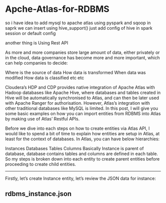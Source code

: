 # Apche-Atlas-for-RDBMS


so i have idea to add mysql to apache atlas using pyspark and sqoop
in saprk we can insert using hive_support() just add config of hive in spark session or default config 

another thing is Using Rest API

As more and more companies store large amount of data, either privately or in the cloud, data governance has become more and more important, which can help companies to decide:

Where is the source of data
How data is transformed
When data was modified
How data is classified
etc etc

Cloudera’s HDP and CDP provides native integration of Apache Atlas with Hadoop databases like Apache Hive, where databases and tables created in Hive will be automatically synchronised to Atlas, and can then be later used with Apache Ranger for authorisation. However, Atlas’s integration with other traditional databases like MySQL is limited. In this post, I will give you some basic examples on how you can import entities from RDBMS into Atlas by making use of Atlas’ Restful APIs.

Before we dive into each steps on how to create entities via Atlas API, I would like to spend a bit of time to explain how entities are setup in Atlas, at least for the context of databases. In Atlas, you can have below hierarchies:

Instances
Databases
Tables
Columns
Basically Instance is parent of database, database contains tables and columns are defined in each table. So my steps is broken down into each entity to create parent entities before proceeding to create child entities.

--------------------------------------------------------------------------------
Firstly, let’s create Instance entity, let’s review the JSON data for instance:

rdbms_instance.json
---------------------------------------------------------------------------------





